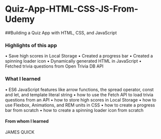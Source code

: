 # Quiz-App-HTML-CSS-JS-From-Udemy

##Building a Quiz App with HTML, CSS, and JavaScript

### Highlights of this app

•	Save high scores in Local Storage
•	Created a progress bar
•	Created a spinning loader icon
•	Dynamically generated HTML in JavaScript
•	Fetched trivia questions from Open Trivia DB API

### What I learned

•	ES6 JavaScript features like arrow functions, the spread operator, const and let, and template literal string
•	how to use the Fetch API to load trivia questions from an API
•	how to store high scores in Local Storage
•	how to use Flexbox, Animations, and REM units in CSS
•	how to create a progress bar from scratch
•	how to create a spinning loader icon from scratch

#### From whom I learned

JAMES QUICK
